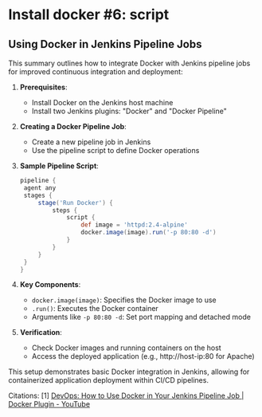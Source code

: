 # Install docker #6: script

## Using Docker in Jenkins Pipeline Jobs

This summary outlines how to integrate Docker with Jenkins pipeline jobs for improved continuous integration and deployment:

1. **Prerequisites**:
   
   - Install Docker on the Jenkins host machine
   - Install two Jenkins plugins: "Docker" and "Docker Pipeline"

2. **Creating a Docker Pipeline Job**:
   
   - Create a new pipeline job in Jenkins
   - Use the pipeline script to define Docker operations

3. **Sample Pipeline Script**:
   
   ```groovy
   pipeline {
    agent any
    stages {
        stage('Run Docker') {
            steps {
                script {
                    def image = 'httpd:2.4-alpine'
                    docker.image(image).run('-p 80:80 -d')
                }
            }
        }
    }
   }
   ```

4. **Key Components**:
   
   - `docker.image(image)`: Specifies the Docker image to use
   - `.run()`: Executes the Docker container
   - Arguments like `-p 80:80 -d`: Set port mapping and detached mode

5. **Verification**:
   
   - Check Docker images and running containers on the host
   - Access the deployed application (e.g., http://host-ip:80 for Apache)

This setup demonstrates basic Docker integration in Jenkins, allowing for containerized application deployment within CI/CD pipelines.

Citations:
[1] [DevOps: How to Use Docker in Your Jenkins Pipeline Job | Docker Plugin - YouTube](https://youtu.be/H9ZHnJb3Zw8?feature=shared)


